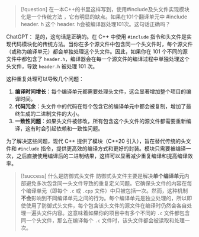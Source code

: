 >[!question] 在一本C++的书里这样写到，使用\#include及头文件实现模块化是一个传统方法 ，它有明显的缺点。如果在101个翻译单元中 \#include header. h 这个 header. h会被编译器处理101次。这句话正确吗？

ChatGPT：
是的，这句话是正确的。在 C++ 中使用 `#include` 指令和头文件是实现代码模块化的传统方法。当你在多个源文件中包含同一个头文件时，每个源文件（或称为编译单元）都会单独处理这个头文件。因此，如果你在 101 个不同的源文件中都包含了 `header.h`，编译器会在每一个源文件的编译过程中单独处理这个头文件，导致 `header.h` 被处理 101 次。

这种重复处理可以导致几个问题：

1. **编译时间增长**：每个编译单元都需要处理头文件，这会显著增加整个项目的编译时间。
2. **代码冗余**：头文件中的代码在每个包含它的编译单元中都会被复制，增加了最终生成的二进制文件的大小。
3. **一致性问题**：如果头文件被修改，所有包含这个头文件的源文件都需要重新编译，这有时会引起依赖和一致性问题。

为了解决这些问题，现代 C++ 提供了模块（C++20 引入），旨在替代传统的头文件和 `#include` 指令，提供更高效的编译方式和更好的封装。模块只需要被编译一次，之后直接使用编译后的二进制结果，这样可以显著减少重复编译和提高编译效率。

>[!success] 什么是防御式头文件
> 防御式头文件主要是解决**单个编译单元**内部避免多次包含同一头文件导致的重复定义问题。它确保头文件的内容在每个编译单元（即每个 `.c` 或 `.cpp` 文件）中只被包括一次。然而，这种机制**不会**影响到不同编译单元之间的行为。每个编译单元是独立处理的，所以即使使用了防御式头文件，每个包含该头文件的源文件在编译时仍然会各自处理一遍头文件内容。这意味着如果你的项目中有多个不同的 `.c` 文件都包含同一个头文件，那么在编译每个 `.c` 文件时，该头文件都会被读取和处理一次。